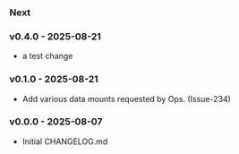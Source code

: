 ### Next
### v0.4.0 - 2025-08-21

- a test change

### v0.1.0 - 2025-08-21

- Add various data mounts requested by Ops. (Issue-234) 

### v0.0.0 - 2025-08-07

- Initial CHANGELOG.md
